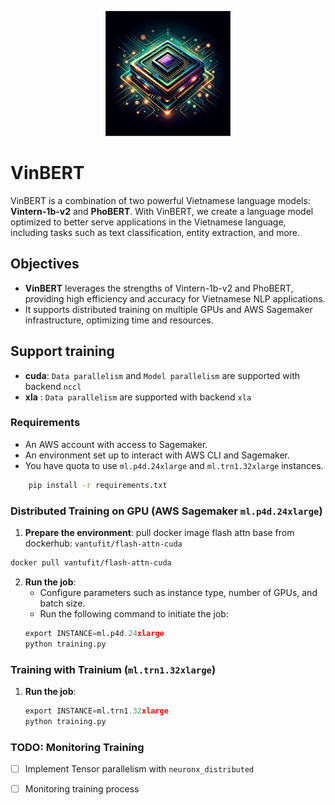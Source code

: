 <!--  add image centering -->
<p align="center">
  <img src="assets/logo.png" alt="VinBERT" width="200" height="200">
</p>

# VinBERT

VinBERT is a combination of two powerful Vietnamese language models: **Vintern-1b-v2** and **PhoBERT**. With VinBERT, we create a language model optimized to better serve applications in the Vietnamese language, including tasks such as text classification, entity extraction, and more.

## Objectives

- **VinBERT** leverages the strengths of Vintern-1b-v2 and PhoBERT, providing high efficiency and accuracy for Vietnamese NLP applications.
- It supports distributed training on multiple GPUs and AWS Sagemaker infrastructure, optimizing time and resources.

## Support training
-  **cuda**: `Data parallelism` and `Model parallelism` are supported with backend `nccl` 
- **xla** : `Data parallelism` are supported with backend `xla`

### Requirements

- An AWS account with access to Sagemaker.
- An environment set up to interact with AWS CLI and Sagemaker.
- You have quota to use `ml.p4d.24xlarge` and `ml.trn1.32xlarge` instances.

```bash
    pip install -r requirements.txt
```

### Distributed Training on GPU (AWS Sagemaker `ml.p4d.24xlarge`)

1. **Prepare the environment**: pull docker image flash attn base from dockerhub: `vantufit/flash-attn-cuda`
```bash   
docker pull vantufit/flash-attn-cuda
```

2. **Run the job**:
   - Configure parameters such as instance type, number of GPUs, and batch size.
   - Run the following command to initiate the job:
   ```python
   export INSTANCE=ml.p4d.24xlarge
   python training.py
   ```

### Training with Trainium (`ml.trn1.32xlarge`)

1. **Run the job**:
   ```python
   export INSTANCE=ml.trn1.32xlarge
   python training.py
   ```

### TODO: Monitoring Training
<!-- check bok -->
- [ ] Implement Tensor parallelism with `neuronx_distributed` 

- [ ] Monitoring training process 


